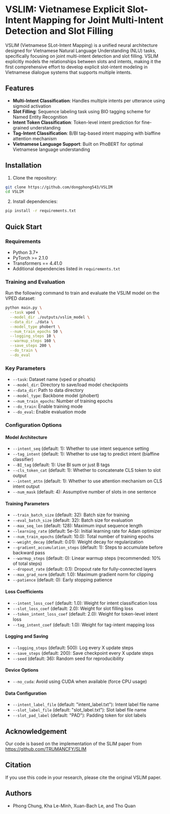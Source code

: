 # VSLIM: Vietnamese Explicit Slot-Intent Mapping for Joint Multi-Intent Detection and Slot Filling

VSLIM (Vietnamese SLot-Intent Mapping) is a unified neural architecture designed for Vietnamese Natural Language Understanding (NLU) tasks, specifically focusing on joint multi-intent detection and slot filling. VSLIM explicitly models the relationships between slots and intents, making it the first comprehensive effort to develop explicit slot-intent modeling in Vietnamese dialogue systems that supports multiple intents.

## Features

- **Multi-Intent Classification**: Handles multiple intents per utterance using sigmoid activation
- **Slot Filling**: Sequence labeling task using BIO tagging scheme for Named Entity Recognition
- **Intent Token Classification**: Token-level intent prediction for fine-grained understanding
- **Tag-Intent Classification**: B/BI tag-based intent mapping with biaffine attention mechanism
- **Vietnamese Language Support**: Built on PhoBERT for optimal Vietnamese language understanding

## Installation

1. Clone the repository:
```bash
git clone https://github.com/dongphong543/VSLIM
cd VSLIM
```

2. Install dependencies:
```bash
pip install -r requirements.txt
```

## Quick Start

### Requirements

- Python 3.7+
- PyTorch >= 2.1.0
- Transformers == 4.41.0
- Additional dependencies listed in `requirements.txt`

### Training and Evaluation

Run the following command to train and evaluate the VSLIM model on the VPED dataset:

```bash
python main.py \
  --task vped \
  --model_dir ./outputs/vslim_model \
  --data_dir ./data \
  --model_type phobert \
  --num_train_epochs 50 \
  --logging_steps 10 \
  --warmup_steps 160 \
  --save_steps 200 \
  --do_train \
  --do_eval
```

### Key Parameters

- `--task`: Dataset name (vped or phoatis)
- `--model_dir`: Directory to save/load model checkpoints
- `--data_dir`: Path to data directory
- `--model_type`: Backbone model (phobert)
- `--num_train_epochs`: Number of training epochs
- `--do_train`: Enable training mode
- `--do_eval`: Enable evaluation mode


### Configuration Options

#### Model Architecture
- `--intent_seq` (default: 1): Whether to use intent sequence setting
- `--tag_intent` (default: 1): Whether to use tag to predict intent (biaffine classifier)
- `--BI_tag` (default: 1): Use BI sum or just B tags
- `--cls_token_cat` (default: 1): Whether to concatenate CLS token to slot output
- `--intent_attn` (default: 1): Whether to use attention mechanism on CLS intent output
- `--num_mask` (default: 4): Assumptive number of slots in one sentence

#### Training Parameters
- `--train_batch_size` (default: 32): Batch size for training
- `--eval_batch_size` (default: 32): Batch size for evaluation
- `--max_seq_len` (default: 128): Maximum input sequence length
- `--learning_rate` (default: 5e-5): Initial learning rate for Adam optimizer
- `--num_train_epochs` (default: 10.0): Total number of training epochs
- `--weight_decay` (default: 0.01): Weight decay for regularization
- `--gradient_accumulation_steps` (default: 1): Steps to accumulate before backward pass
- `--warmup_steps` (default: 0): Linear warmup steps (recommended: 10% of total steps)
- `--dropout_rate` (default: 0.1): Dropout rate for fully-connected layers
- `--max_grad_norm` (default: 1.0): Maximum gradient norm for clipping
- `--patience` (default: 0): Early stopping patience

#### Loss Coefficients
- `--intent_loss_coef` (default: 1.0): Weight for intent classification loss
- `--slot_loss_coef` (default: 2.0): Weight for slot filling loss
- `--token_intent_loss_coef` (default: 2.0): Weight for token-level intent loss
- `--tag_intent_coef` (default: 1.0): Weight for tag-intent mapping loss

#### Logging and Saving
- `--logging_steps` (default: 500): Log every X update steps
- `--save_steps` (default: 200): Save checkpoint every X update steps
- `--seed` (default: 36): Random seed for reproducibility

#### Device Options
- `--no_cuda`: Avoid using CUDA when available (force CPU usage)

#### Data Configuration
- `--intent_label_file` (default: "intent_label.txt"): Intent label file name
- `--slot_label_file` (default: "slot_label.txt"): Slot label file name
- `--slot_pad_label` (default: "PAD"): Padding token for slot labels

## Acknowledgement

Our code is based on the implementation of the SLIM paper from
https://github.com/TRUMANCFY/SLIM

## Citation

If you use this code in your research, please cite the original VSLIM paper.

## Authors

- Phong Chung, Kha Le-Minh, Xuan-Bach Le, and Tho Quan
